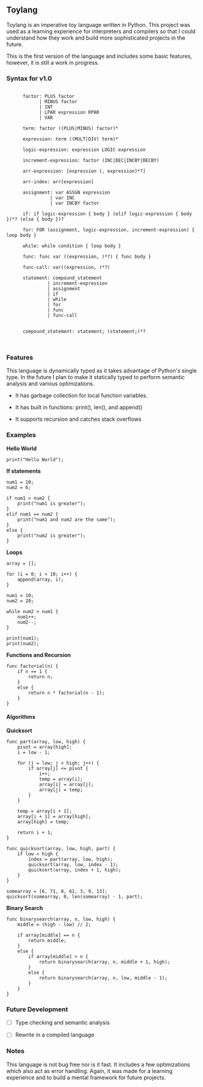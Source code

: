 <h2>Toylang</h2>
Toylang is an imperative toy language written in Python. This project was used as a learning experience for interpreters and compilers so that I could understand how they work and build more sophisticated projects in the future.

This is the first version of the language and includes some basic features, however, it is still a work in progress. 

<h3>Syntax for v1.0</h3>

```

      factor: PLUS factor
            | MINUS factor
            | INT
            | LPAR expression RPAR
            | VAR

      term: factor ((PLUS|MINUS) factor)*

      expression: term ((MULT|DIV) term)*

      logic-expression: expression LOGIC expression

      increment-expression: factor (INC|DEC|INCBY|DECBY)

      arr-expression: [expression (, expression)*?]

      arr-index: arr[expression]

      assignment: var ASSGN expression
                | var INC
                | var INCBY factor

      if: if logic-expression { body } (elif logic-expression { body })*? (else { body })?

      for: FOR (assignment, logic-expression, increment-expression) { loop body }

      while: while condition { loop body }

      func: func var ((expression, )*?) { func body }

      func-call: var((expression, )*?)

      statement: compound_statement
               | increment-expression
               | assignment
               | if
               | while
               | for
               | func
               | func-call


      compound_statement: statement; (statement;)*?
      
      
```

<h3>Features</h3>
This language is dynamically typed as it takes advantage of Python's single type. In the future I plan to make it statically typed to perform semantic analysis and          various optimizations.

- It has garbage collection for local function variables.

- It has built in functions: print(), len(), and append()

- It supports recursion and catches stack overflows


<h3>Examples</h3>

**Hello World**


```
print("Hello World");
```

**If statements**

```
num1 = 10;
num2 = 6;

if num1 > num2 {
    print("num1 is greater");
}
elif num1 == num2 {
    print("num1 and num2 are the same");
}
else {
    print("num2 is greater");
}
```


**Loops**

```
array = [];

for (i = 0; i < 10; i++) {
    append(array, i);
}

num1 = 10;
num2 = 20;

while num2 > num1 {
    num1++;
    num2--;
}

print(num1);
print(num2);
```

**Functions and Recursion**

```
func factorial(n) {
    if n == 1 {
        return n;
    }
    else {
        return n * factorial(n - 1);
    }
}
```

<h4>Algorithms</h4>

**Quicksort**

```
func part(array, low, high) {
    pivot = array[high];
    i = low - 1;

    for (j = low; j < high; j++) {
        if array[j] <= pivot {
            i++;
            temp = array[i];
            array[i] = array[j];
            array[j] = temp;
        }
    }

    temp = array[i + 1];
    array[i + 1] = array[high];
    array[high] = temp;

    return i + 1;
}

func quicksort(array, low, high, part) {
    if low < high {
        index = part(array, low, high);
        quicksort(array, low, index - 1);
        quicksort(array, index + 1, high);
    }
}

somearray = [6, 71, 8, 61, 3, 9, 13];
quicksort(somearray, 0, len(somearray) - 1, part);
```

**Binary Search**

```
func binarysearch(array, n, low, high) {
    middle = (high - low) // 2;
    
    if array[middle] == n {
        return middle;
    }
    else {
        if array[middle] > n {
            return binarysearch(array, n, middle + 1, high);
        }
        else {
            return binarysearch(array, n, low, middle - 1);
        }
    }
}
```

<h3>Future Development</h3>

- [ ] Type checking and semantic analysis

- [ ] Rewrite in a compiled language

<h3>Notes</h3>
This language is not bug free nor is it fast. It includes a few optimizations which also act as error handling. Again, it was made for a learning experience and to build a mental framework for future projects.
